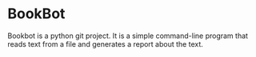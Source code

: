 # BookBot 
Bookbot is a python git project. It is a simple command-line program that reads text from a file and generates a report about the text.